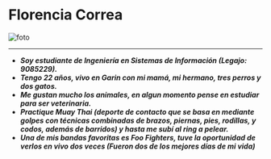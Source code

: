 <h1 id= "Florencia Correa">Florencia Correa</h1>

![foto](https://lh3.googleusercontent.com/pJCZNnC06laOQKy7r3lWrV_aLjePyxiSgTgCVuY1zsUkvRI4alSUnYheXILWBPhcQ61Cv2vu3bl3pWoNv5IO1Jjb1SrYrmQYY94ysWEh-DnE22LcwqJIz-1bULyZwNlKhBc6c_JHO0cudH7AeKFH3FISCl2WOSW2qm7ySMR5kbK70FGbmDa2o8Zs8p1QvZxqAZ0SJPBuCrSncb2S7yePni-Us7P_vUpsc7NyBbBC5WM1T0fvSz2N7gZbw164scch7Fp7gvETN4F5GbwFQ31cLillN8hVRuLzhotY_JUDkY_5TXo2fZq-fxiDOk1KY0VCxTI6l5iw_sgcBOuG4f3wNqxlnzXw2L70VmlXJhuDtFD2gomsDKYswwhPYeTPIC0mKum6WnhWMaazJ_2otd__eNTAuP-zkyj8LkZd4lLLLTgyDZHiFzZmaxwftHoCawXK-6XHqsAilJClzcTSgagdYce5RMoIICZtIUUJls2ATKeoWj_8lfD5pL3KapGlCO3YgFlQz7sYhmoQ88pHPJArEuu4OPPCNlRl1furmyDJVfG9nfAEqe5YbpWWopoNVlYexRGFX0ADMrUIgaW4iLH88uvZPu96g40JfPVF63FUfr6KKVc8rwCHMWR6VroYCXRn3e4u-AvT9SEpiR_23teU8a4s7A1kJmlnqvHGziy-G37odHynlJowU-TIcxDK1g=s250-k-rw-no)
___

- ***Soy estudiante de Ingeniería en Sistemas de Información (Legajo: 9085229).***
- ***Tengo 22 años, vivo en Garin con mi mamá, mi hermano, tres perros y dos gatos.*** 
- ***Me gustan mucho los animales, en algun momento pense en estudiar para ser veterinaria.***
- ***Practique Muay Thai (deporte de contacto que se basa en mediante golpes con técnicas combinadas de brazos, piernas, pies, rodillas, y codos, además de barridos) y hasta me subí al ring a pelear.***
- ***Una de mis bandas favoritas es Foo Fighters, tuve la oportunidad de verlos en vivo dos veces (Fueron dos de los mejores días de mi vida)***
